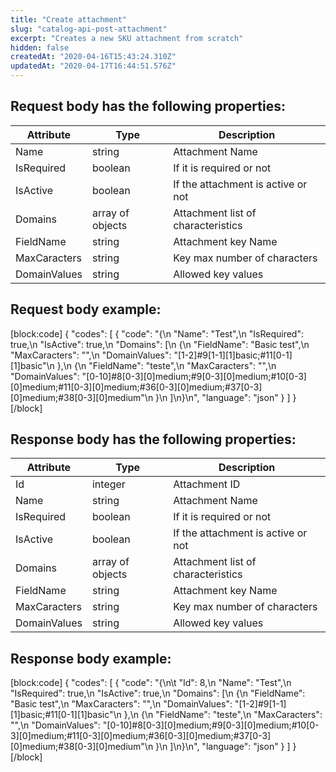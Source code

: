 ```yaml
---
title: "Create attachment"
slug: "catalog-api-post-attachment"
excerpt: "Creates a new SKU attachment from scratch"
hidden: false
createdAt: "2020-04-16T15:43:24.310Z"
updatedAt: "2020-04-17T16:44:51.576Z"
---
```

## Request body has the following properties:

| Attribute          | Type             | Description                        |
| ------------------ | ---------------- | ---------------------------------- |
| Name               | string           | Attachment Name                    |
| IsRequired         | boolean          | If it is required or not           |
| IsActive           | boolean          | If the attachment is active or not |
| Domains            | array of objects | Attachment list of characteristics |
| FieldName          | string           | Attachment key Name                |
| MaxCaracters | string           | Key max number of characters       |
| DomainValues | string           | Allowed key values                 |


## Request body example:
[block:code]
{
  "codes": [
    {
      "code": "{\n   \"Name\": \"Test\",\n   \"IsRequired\": true,\n   \"IsActive\": true,\n   \"Domains\": [\n       {\n           \"FieldName\": \"Basic test\",\n           \"MaxCaracters\": \"\",\n           \"DomainValues\": \"[1-2]#9[1-1][1]basic;#11[0-1][1]basic\"\n       },\n       {\n           \"FieldName\": \"teste\",\n           \"MaxCaracters\": \"\",\n           \"DomainValues\": \"[0-10]#8[0-3][0]medium;#9[0-3][0]medium;#10[0-3][0]medium;#11[0-3][0]medium;#36[0-3][0]medium;#37[0-3][0]medium;#38[0-3][0]medium\"\n       }\n   ]\n}\n",
      "language": "json"
    }
  ]
}
[/block]

## Response body has the following properties:

| Attribute          | Type             | Description                        |
| ------------------ | ---------------- | ---------------------------------- |
| Id                 | integer          | Attachment ID                      |
| Name               | string           | Attachment Name                    |
| IsRequired         | boolean          | If it is required or not           |
| IsActive           | boolean          | If the attachment is active or not |
| Domains            | array of objects | Attachment list of characteristics |
| FieldName          | string           | Attachment key Name                |
| MaxCaracters | string           | Key max number of characters       |
| DomainValues | string           | Allowed key values                 |


## Response body example:
[block:code]
{
  "codes": [
    {
      "code": "{\n\t \"Id\": 8,\n   \"Name\": \"Test\",\n   \"IsRequired\": true,\n   \"IsActive\": true,\n   \"Domains\": [\n       {\n           \"FieldName\": \"Basic test\",\n           \"MaxCaracters\": \"\",\n           \"DomainValues\": \"[1-2]#9[1-1][1]basic;#11[0-1][1]basic\"\n       },\n       {\n           \"FieldName\": \"teste\",\n           \"MaxCaracters\": \"\",\n           \"DomainValues\": \"[0-10]#8[0-3][0]medium;#9[0-3][0]medium;#10[0-3][0]medium;#11[0-3][0]medium;#36[0-3][0]medium;#37[0-3][0]medium;#38[0-3][0]medium\"\n       }\n   ]\n}\n",
      "language": "json"
    }
  ]
}
[/block]